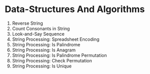 # Data-Structures And Algorithms


01. Reverse String
02. Count Consonants in String
03. Look-and-Say Sequence
04. String Processing: Spreadsheet Encoding
05. String Processing: Is Palindrome
06. String Processing: Is Anagram
07. String Processing: Is Palindrome Permutation
08. String Processing: Check Permutation
09. String Processing: Is Unique